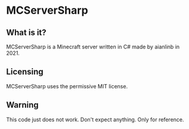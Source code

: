 # MCServerSharp

What is it?
----------------
MCServerSharp is a Minecraft server written in C# made by aianlinb in 2021.

Licensing
----------------
MCServerSharp uses the permissive MIT license.

Warning
----------------
This code just does not work. 
Don't expect anything.
Only for reference.
